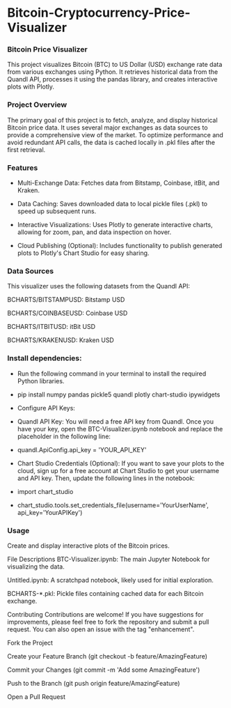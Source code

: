 # Bitcoin-Cryptocurrency-Price-Visualizer
### Bitcoin Price Visualizer
This project visualizes Bitcoin (BTC) to US Dollar (USD) exchange rate data from various exchanges using Python. It retrieves historical data from the Quandl API, processes it using the pandas library, and creates interactive plots with Plotly.

### Project Overview
The primary goal of this project is to fetch, analyze, and display historical Bitcoin price data. It uses several major exchanges as data sources to provide a comprehensive view of the market. To optimize performance and avoid redundant API calls, the data is cached locally in .pkl files after the first retrieval.

### Features
- Multi-Exchange Data: Fetches data from Bitstamp, Coinbase, itBit, and Kraken.

- Data Caching: Saves downloaded data to local pickle files (.pkl) to speed up subsequent runs.
 
- Interactive Visualizations: Uses Plotly to generate interactive charts, allowing for zoom, pan, and data inspection on hover.
 
- Cloud Publishing (Optional): Includes functionality to publish generated plots to Plotly's Chart Studio for easy sharing.

### Data Sources
This visualizer uses the following datasets from the Quandl API:

BCHARTS/BITSTAMPUSD: Bitstamp USD

BCHARTS/COINBASEUSD: Coinbase USD

BCHARTS/ITBITUSD: itBit USD

BCHARTS/KRAKENUSD: Kraken USD


### Install dependencies:
- Run the following command in your terminal to install the required Python libraries.
  
- pip install numpy pandas pickle5 quandl plotly chart-studio ipywidgets
  
- Configure API Keys:
  
- Quandl API Key: You will need a free API key from Quandl. Once you have your key, open the BTC-Visualizer.ipynb notebook and replace the placeholder in the following line:
  
- quandl.ApiConfig.api_key = 'YOUR_API_KEY'
  
- Chart Studio Credentials (Optional): If you want to save your plots to the cloud, sign up for a free account at Chart Studio to get your username and API key. Then, update the following lines in the notebook:
  
- import chart_studio
- chart_studio.tools.set_credentials_file(username='YourUserName', api_key='YourAPIKey')

### Usage

Create and display interactive plots of the Bitcoin prices.

File Descriptions
BTC-Visualizer.ipynb: The main Jupyter Notebook for visualizing the data.

Untitled.ipynb: A scratchpad notebook, likely used for initial exploration.

BCHARTS-*.pkl: Pickle files containing cached data for each Bitcoin exchange.

Contributing
Contributions are welcome! If you have suggestions for improvements, please feel free to fork the repository and submit a pull request. You can also open an issue with the tag "enhancement".

Fork the Project

Create your Feature Branch (git checkout -b feature/AmazingFeature)

Commit your Changes (git commit -m 'Add some AmazingFeature')

Push to the Branch (git push origin feature/AmazingFeature)

Open a Pull Request
